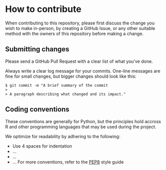 # How to contribute

When contributing to this repository, please first discuss the change you wish to make in-person, by creating a GitHub Issue, or any other suitable method with the owners of this repository before making a change.

## Submitting changes

Please send a GitHub Pull Request with a clear list of what you've done. 

Always write a clear log message for your commits. One-line messages are fine for small changes, but bigger changes should look like this:

    $ git commit -m "A brief summary of the commit
    > 
    > A paragraph describing what changed and its impact."
    
## Coding conventions

These conventions are generally for Python, but the principles hold accross R and other programming languages that may be used during the project.

We optimize for readability by adhering to the following:

* Use 4 spaces for indentation
* ...
* ... 
* ... For more conventions, refer to the [PEP8](https://www.python.org/dev/peps/pep-0008/) style guide
